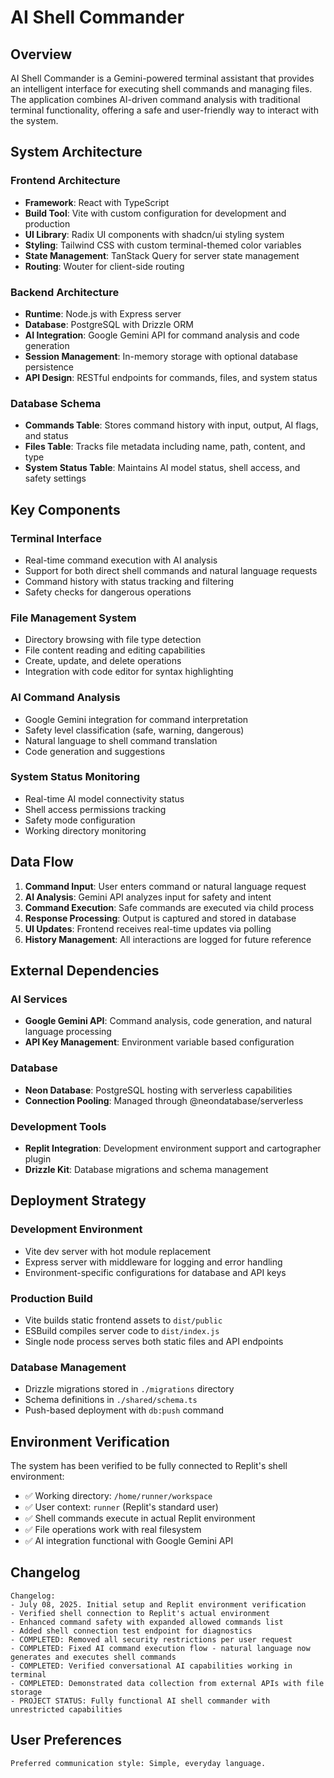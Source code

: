 # AI Shell Commander

## Overview

AI Shell Commander is a Gemini-powered terminal assistant that provides an intelligent interface for executing shell commands and managing files. The application combines AI-driven command analysis with traditional terminal functionality, offering a safe and user-friendly way to interact with the system.

## System Architecture

### Frontend Architecture
- **Framework**: React with TypeScript
- **Build Tool**: Vite with custom configuration for development and production
- **UI Library**: Radix UI components with shadcn/ui styling system
- **Styling**: Tailwind CSS with custom terminal-themed color variables
- **State Management**: TanStack Query for server state management
- **Routing**: Wouter for client-side routing

### Backend Architecture
- **Runtime**: Node.js with Express server
- **Database**: PostgreSQL with Drizzle ORM
- **AI Integration**: Google Gemini API for command analysis and code generation
- **Session Management**: In-memory storage with optional database persistence
- **API Design**: RESTful endpoints for commands, files, and system status

### Database Schema
- **Commands Table**: Stores command history with input, output, AI flags, and status
- **Files Table**: Tracks file metadata including name, path, content, and type
- **System Status Table**: Maintains AI model status, shell access, and safety settings

## Key Components

### Terminal Interface
- Real-time command execution with AI analysis
- Support for both direct shell commands and natural language requests
- Command history with status tracking and filtering
- Safety checks for dangerous operations

### File Management System
- Directory browsing with file type detection
- File content reading and editing capabilities
- Create, update, and delete operations
- Integration with code editor for syntax highlighting

### AI Command Analysis
- Google Gemini integration for command interpretation
- Safety level classification (safe, warning, dangerous)
- Natural language to shell command translation
- Code generation and suggestions

### System Status Monitoring
- Real-time AI model connectivity status
- Shell access permissions tracking
- Safety mode configuration
- Working directory monitoring

## Data Flow

1. **Command Input**: User enters command or natural language request
2. **AI Analysis**: Gemini API analyzes input for safety and intent
3. **Command Execution**: Safe commands are executed via child process
4. **Response Processing**: Output is captured and stored in database
5. **UI Updates**: Frontend receives real-time updates via polling
6. **History Management**: All interactions are logged for future reference

## External Dependencies

### AI Services
- **Google Gemini API**: Command analysis, code generation, and natural language processing
- **API Key Management**: Environment variable based configuration

### Database
- **Neon Database**: PostgreSQL hosting with serverless capabilities
- **Connection Pooling**: Managed through @neondatabase/serverless

### Development Tools
- **Replit Integration**: Development environment support and cartographer plugin
- **Drizzle Kit**: Database migrations and schema management

## Deployment Strategy

### Development Environment
- Vite dev server with hot module replacement
- Express server with middleware for logging and error handling
- Environment-specific configurations for database and API keys

### Production Build
- Vite builds static frontend assets to `dist/public`
- ESBuild compiles server code to `dist/index.js`
- Single node process serves both static files and API endpoints

### Database Management
- Drizzle migrations stored in `./migrations` directory
- Schema definitions in `./shared/schema.ts`
- Push-based deployment with `db:push` command

## Environment Verification

The system has been verified to be fully connected to Replit's shell environment:
- ✅ Working directory: `/home/runner/workspace` 
- ✅ User context: `runner` (Replit's standard user)
- ✅ Shell commands execute in actual Replit environment
- ✅ File operations work with real filesystem
- ✅ AI integration functional with Google Gemini API

## Changelog

```
Changelog:
- July 08, 2025. Initial setup and Replit environment verification
- Verified shell connection to Replit's actual environment
- Enhanced command safety with expanded allowed commands list
- Added shell connection test endpoint for diagnostics
- COMPLETED: Removed all security restrictions per user request
- COMPLETED: Fixed AI command execution flow - natural language now generates and executes shell commands
- COMPLETED: Verified conversational AI capabilities working in terminal
- COMPLETED: Demonstrated data collection from external APIs with file storage
- PROJECT STATUS: Fully functional AI shell commander with unrestricted capabilities
```

## User Preferences

```
Preferred communication style: Simple, everyday language.
```